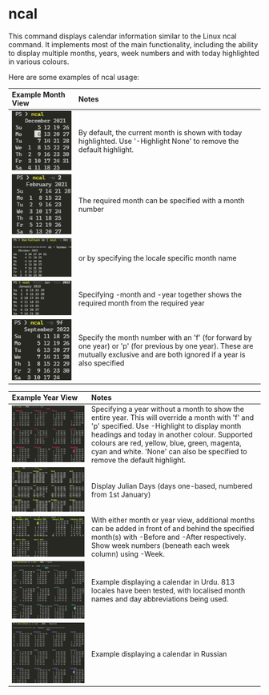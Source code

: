 # ncal

This command displays calendar information similar to the Linux ncal command. It implements most of the main functionality, including the ability to display multiple months, years, week numbers and with today highlighted in various colours.

Here are some examples of ncal usage:

Example Month View | Notes
:--- | :---
![](/images/2021-12-06-095419.png) | By default, the current month is shown with today highlighted. Use '-Highlight None' to remove the default highlight.
![](/images/2021-12-06-095452.png) | The required month can be specified with a month number
![](/images/2021-12-06-095525.png) | or by specifying the locale specific month name
![](/images/2021-12-06-095624.png) | Specifying -month and -year together shows the required month from the required year
![](/images/2021-12-06-095829.png) | Specify the month number with an 'f' (for forward by one year) or 'p' (for previous by one year). These are mutually exclusive and are both ignored if a year is also specified

Example Year View | Notes
:--- | :---
![](/images/2021-12-06-095702.png) | Specifying a year without a month to show the entire year. This will override a month with 'f' and 'p' specified. Use -Highlight to display month headings and today in another colour. Supported colours are red, yellow, blue, green, magenta, cyan and white. 'None' can also be specified to remove the default highlight.
![](/images/2021-12-06-095735.png) | Display Julian Days (days one-based, numbered from 1st January)
![](/images/2021-12-06-095927.png) | With either month or year view, additional months can be added in front of and behind the specified month(s) with -Before and -After respectively. Show week numbers (beneath each week column) using -Week.
![](/images/2021-12-06-100948.png) | Example displaying a calendar in Urdu. 813 locales have been tested, with localised month names and day abbreviations being used. 
![](/images/2021-12-06-101044.png) | Example displaying a calendar in Russian
